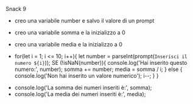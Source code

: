 Snack 9

<!-- Calcola la somma e la media dei primi 10 numeri. -->

- creo una variabile number e salvo il valore di un prompt
- creo una variabile somma e la inizializzo a 0
- creo una variabile media e la inizializzo a 0

- for(let i = 1; i <= 10; i++){
    let number = parseInt(prompt(`Inserisci il numero ${i}`));
    SE (!isNaN(number)){
        console.log('Hai inserito questo numero:', number);
        somma += number;
        media = somma / i;
    } else {
        console.log('Non hai inserito un valore numerico');
        i--;
    }
}

<!-- Stampa i risultati in console -->

- console.log('La somma dei numeri inseriti è:', somma);
- console.log('La media dei numeri inseriti è:', media);